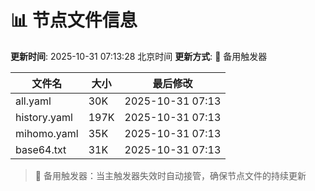 # 📊 节点文件信息

**更新时间**: 2025-10-31 07:13:28 北京时间
**更新方式**: 🔄 备用触发器

| 文件名 | 大小 | 最后修改 |
|--------|------|----------|
| all.yaml | 30K | 2025-10-31 07:13 |
| history.yaml | 197K | 2025-10-31 07:13 |
| mihomo.yaml | 35K | 2025-10-31 07:13 |
| base64.txt | 31K | 2025-10-31 07:13 |

> 🔄 备用触发器：当主触发器失效时自动接管，确保节点文件的持续更新
